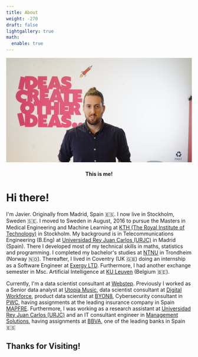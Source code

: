 ```yaml
---
title: About
weight: -270
draft: false
lightgallery: true
math:
  enable: true
---
```


<center>
  <img src="images/about_profile.png" alt="tracks_streams" width="700" align=center/>
  <figcaption> 
    <h4>This is me!</h4>  
  </figcaption>
</center>

# Hi there!

I'm Javier. Originally from Madrid, Spain :es:. I now live in Stockholm, Sweden :sweden:. I moved to Sweden in August, 2016 to pursue the Masters in Medical Engineering   and Machine Learning at [KTH (The Royal Institute of Technology)](https://www.kth.se)  in Stockholm. My background is in Telecommunications Engineering (B.Eng) at [Universidad Rey Juan Carlos (URJC)](https://www.urjc.es) in Madrid (Spain). There I developed most of my technical skills in maths, statistics and programming. I completed my bachelor's studies at [NTNU](https://www.ntnu.edu) in Trondheim (Norway :norway:). Thereafter, I lived in Coventry (UK :uk:) doing an internship as a Software Engineer at [Exergy LTD](https://www.linkedin.com/company/exergy/about/). Furthermore, I had another exchange semester in Msc. Artificial Intelligence at [KU Leuven](https://www.kuleuven.be/english/) (Belgium :belgium:). 

Currently, I'm a data scientist consultant at [Webstep](https://www.webstep.se). Previously I worked as a Senior data analyst at [Utopia Music](https://utopiamusic.com), data scientist consultant at [Digital Workforce](https://digitalworkforce.com), product data scientist at [BYON8](https://www.byon8.com), Cybersecurity consultant in [PWC](https://www.pwc.com), having assignments at the leading insurance company in Spain [MAPFRE](https://www.mapfre.com). Furthermore, I was working as a research assistant at [Universidad Rey Juan Carlos (URJC)](https://www.urjc.es) and an IT consultant engineer in [Management Solutions](https://www.managementsolutions.com/en), having assignments at [BBVA](https://www.bbva.es/en/personas.html), one of the leading banks in Spain :es: 








## Thanks for Visiting!



